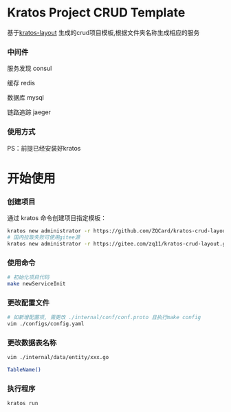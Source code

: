 # Kratos Project CRUD Template

基于[kratos-layout](https://github.com/go-kratos/kratos-layout) 生成的crud项目模板,根据文件夹名称生成相应的服务

### 中间件

服务发现 consul

缓存 redis

数据库 mysql

链路追踪 jaeger

### 使用方式

PS：前提已经安装好kratos


# 开始使用
### 创建项目
通过 kratos 命令创建项目指定模板：

```bash
kratos new administrator -r https://github.com/ZQCard/kratos-crud-layout.git
# 国内拉取失败可使用gitee源
kratos new administrator -r https://gitee.com/zq11/kratos-crud-layout.git
```

### 使用命令
```bash
# 初始化项目代码
make newServiceInit
```

### 更改配置文件
```bash
# 如新增配置项, 需更改 ./internal/conf/conf.proto 且执行make config
vim ./configs/config.yaml
```

### 更改数据表名称
```bash
vim ./internal/data/entity/xxx.go

TableName()
```

### 执行程序
```bash
kratos run
```